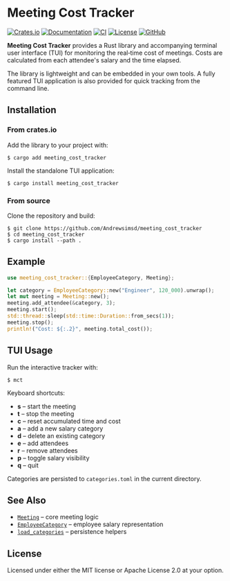 # Meeting Cost Tracker

[![Crates.io](https://img.shields.io/crates/v/meeting_cost_tracker.svg)](https://crates.io/crates/meeting_cost_tracker)
[![Documentation](https://docs.rs/meeting_cost_tracker/badge.svg)](https://docs.rs/meeting_cost_tracker)
[![CI](https://github.com/Andrewsimsd/duplicate-file-finder/actions/workflows/CI.yml/badge.svg)](https://github.com/Andrewsimsd/duplicate-file-finder/actions)
[![License](https://img.shields.io/crates/l/meeting_cost_tracker)](LICENSE)
[![GitHub](https://img.shields.io/github/stars/Andrewsimsd/duplicate-file-finder?style=social)](https://github.com/Andrewsimsd/duplicate-file-finder)

**Meeting Cost Tracker** provides a Rust library and accompanying terminal user interface (TUI) for monitoring the real‑time cost of meetings. Costs are calculated from each attendee's salary and the time elapsed.

The library is lightweight and can be embedded in your own tools. A fully featured TUI application is also provided for quick tracking from the command line.

## Installation

### From crates.io

Add the library to your project with:

```console
$ cargo add meeting_cost_tracker
```

Install the standalone TUI application:

```console
$ cargo install meeting_cost_tracker
```

### From source

Clone the repository and build:

```console
$ git clone https://github.com/Andrewsimsd/meeting_cost_tracker
$ cd meeting_cost_tracker
$ cargo install --path .
```

## Example

```rust
use meeting_cost_tracker::{EmployeeCategory, Meeting};

let category = EmployeeCategory::new("Engineer", 120_000).unwrap();
let mut meeting = Meeting::new();
meeting.add_attendee(&category, 3);
meeting.start();
std::thread::sleep(std::time::Duration::from_secs(1));
meeting.stop();
println!("Cost: ${:.2}", meeting.total_cost());
```

## TUI Usage

Run the interactive tracker with:

```console
$ mct
```

Keyboard shortcuts:

- **s** – start the meeting
- **t** – stop the meeting
- **c** – reset accumulated time and cost
- **a** – add a new salary category
- **d** – delete an existing category
- **e** – add attendees
- **r** – remove attendees
- **p** – toggle salary visibility
- **q** – quit

Categories are persisted to `categories.toml` in the current directory.

## See Also

- [`Meeting`](src/meeting.rs) – core meeting logic
- [`EmployeeCategory`](src/model.rs) – employee salary representation
- [`load_categories`](src/storage.rs) – persistence helpers

## License

Licensed under either the MIT license or Apache License 2.0 at your option.

